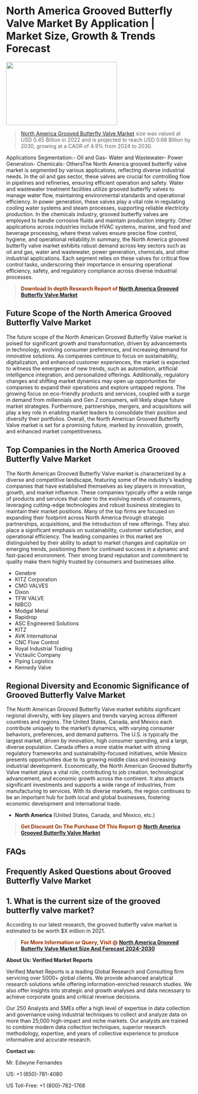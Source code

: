<p><h1>North America Grooved Butterfly Valve Market By Application | Market Size, Growth & Trends Forecast</h1><p><img class="aligncenter size-medium wp-image-105565" src="https://ffe5etoiles.com/wp-content/uploads/2025/01/MST7-300x171.png" alt="" width="300" height="171" /></p><blockquote><p><a href="https://www.verifiedmarketreports.com/download-sample/?rid=530286&utm_source=Github-NA&utm_medium=352" target="_blank">North America Grooved Butterfly Valve Market</a> size was valued at USD 0.45 Billion in 2022 and is projected to reach USD 0.68 Billion by 2030, growing at a CAGR of 4.9% from 2024 to 2030.</p></blockquote>Applications Segmentation:- Oil and Gas- Water and Wastewater- Power Generation- Chemicals- OthersThe North America grooved butterfly valve market is segmented by various applications, reflecting diverse industrial needs. In the oil and gas sector, these valves are crucial for controlling flow in pipelines and refineries, ensuring efficient operation and safety. Water and wastewater treatment facilities utilize grooved butterfly valves to manage water flow, maintaining environmental standards and operational efficiency. In power generation, these valves play a vital role in regulating cooling water systems and steam processes, supporting reliable electricity production. In the chemicals industry, grooved butterfly valves are employed to handle corrosive fluids and maintain production integrity. Other applications across industries include HVAC systems, marine, and food and beverage processing, where these valves ensure precise flow control, hygiene, and operational reliability.In summary, the North America grooved butterfly valve market exhibits robust demand across key sectors such as oil and gas, water and wastewater, power generation, chemicals, and other industrial applications. Each segment relies on these valves for critical flow control tasks, underscoring their importance in ensuring operational efficiency, safety, and regulatory compliance across diverse industrial processes.</p><blockquote><p><span style="color: #993300;"><strong>Download In depth Research Report of <a href="https://www.verifiedmarketreports.com/download-sample/?rid=530286&utm_source=Github-NA&utm_medium=352">North America Grooved Butterfly Valve Market</a></strong></span></p></blockquote><h2>Future Scope of the North America Grooved Butterfly Valve Market</h2><p>The future scope of the North American Grooved Butterfly Valve market is poised for significant growth and transformation, driven by advancements in technology, evolving consumer preferences, and increasing demand for innovative solutions. As companies continue to focus on sustainability, digitalization, and enhanced customer experiences, the market is expected to witness the emergence of new trends, such as automation, artificial intelligence integration, and personalized offerings. Additionally, regulatory changes and shifting market dynamics may open up opportunities for companies to expand their operations and explore untapped regions. The growing focus on eco-friendly products and services, coupled with a surge in demand from millennials and Gen Z consumers, will likely shape future market strategies. Furthermore, partnerships, mergers, and acquisitions will play a key role in enabling market leaders to consolidate their position and diversify their portfolios. Overall, the North American Grooved Butterfly Valve market is set for a promising future, marked by innovation, growth, and enhanced market competitiveness.</p><h2>Top Companies in the North America Grooved Butterfly Valve Market</h2><p>The North American Grooved Butterfly Valve market is characterized by a diverse and competitive landscape, featuring some of the industry's leading companies that have established themselves as key players in innovation, growth, and market influence. These companies typically offer a wide range of products and services that cater to the evolving needs of consumers, leveraging cutting-edge technologies and robust business strategies to maintain their market positions. Many of the top firms are focused on expanding their footprint across North America through strategic partnerships, acquisitions, and the introduction of new offerings. They also place a significant emphasis on sustainability, customer satisfaction, and operational efficiency. The leading companies in this market are distinguished by their ability to adapt to market changes and capitalize on emerging trends, positioning them for continued success in a dynamic and fast-paced environment. Their strong brand reputation and commitment to quality make them highly trusted by consumers and businesses alike.</p><p><ul><li>Genebre </li><li> KITZ Corporation </li><li> CMO VALVES </li><li> Dixon </li><li> TFW VALVE </li><li> NIBCO </li><li> Modgal Metal </li><li> Rapidrop </li><li> ASC Engineered Solutions </li><li> KITZ </li><li> AVK International </li><li> CNC Flow Control </li><li> Royal Industrial Trading </li><li> Victaulic Company </li><li> Piping Logistics </li><li> Kennedy Valve</li></ul></p><h2>Regional Diversity and Economic Significance of Grooved Butterfly Valve Market</h2><p>The North American Grooved Butterfly Valve market exhibits significant regional diversity, with key players and trends varying across different countries and regions. The United States, Canada, and Mexico each contribute uniquely to the market’s dynamics, with varying consumer behaviors, preferences, and demand patterns. The U.S. is typically the largest market, driven by innovation, high consumer spending, and a large, diverse population. Canada offers a more stable market with strong regulatory frameworks and sustainability-focused initiatives, while Mexico presents opportunities due to its growing middle class and increasing industrial development. Economically, the North American Grooved Butterfly Valve market plays a vital role, contributing to job creation, technological advancement, and economic growth across the continent. It also attracts significant investments and supports a wide range of industries, from manufacturing to services. With its diverse markets, the region continues to be an important hub for both local and global businesses, fostering economic development and international trade.</p><ul> <li><strong>North America</strong> (United States, Canada, and Mexico, etc.)</li></ul><blockquote><p><span style="color: #993300;"><strong>Get Discount On The Purchase Of This Report @ <a href="https://www.verifiedmarketreports.com/ask-for-discount/?rid=530286&utm_source=Github-NA&utm_medium=352">North America Grooved Butterfly Valve Market</a></strong></span></p></blockquote><h2>FAQs</h2><p><h2>Frequently Asked Questions about Grooved Butterfly Valve Market</h1><h2>1. What is the current size of the grooved butterfly valve market?</div><div></h2><p>According to our latest research, the grooved butterfly valve market is estimated to be worth $X million in 2021.</p><!-- Repeat the above format for the next 19 FAQs --></body></html></p><blockquote><p><span style="color: #993300;"><strong>For More Information or Query, Visit @ <a href="https://www.verifiedmarketreports.com/product/grooved-butterfly-valve-market/">North America Grooved Butterfly Valve Market Size And Forecast 2024-2030</a></strong></span></p></blockquote><p><strong>About Us: Verified Market Reports</strong></p><p>Verified Market Reports is a leading Global Research and Consulting firm servicing over 5000+ global clients. We provide advanced analytical research solutions while offering information-enriched research studies. We also offer insights into strategic and growth analyses and data necessary to achieve corporate goals and critical revenue decisions.</p><p>Our 250 Analysts and SMEs offer a high level of expertise in data collection and governance using industrial techniques to collect and analyze data on more than 25,000 high-impact and niche markets. Our analysts are trained to combine modern data collection techniques, superior research methodology, expertise, and years of collective experience to produce informative and accurate research.</p><p><strong>Contact us:</strong></p><p>Mr. Edwyne Fernandes</p><p>US: +1 (650)-781-4080</p><p>US Toll-Free: +1 (800)-782-1768</p>
